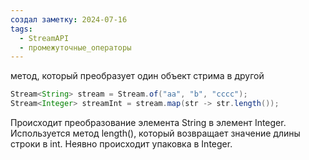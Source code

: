 ```yaml
---
создал заметку: 2024-07-16
tags:
  - StreamAPI
  - промежуточные_операторы
---
```

метод, который преобразует один объект стрима в другой
```java
Stream<String> stream = Stream.of("aa", "b", "cccc");
Stream<Integer> streamInt = stream.map(str -> str.length());
```
Происходит преобразование элемента String в элемент Integer. Используется метод length(), который возвращает значение длины строки в int. Неявно происходит упаковка в Integer.